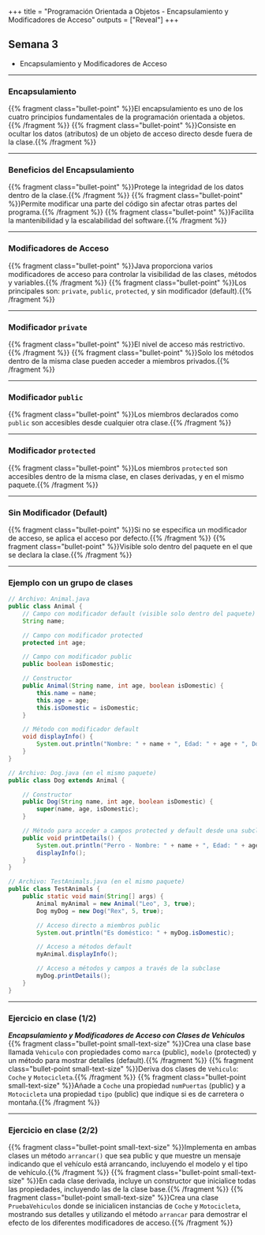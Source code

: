 +++
title = "Programación Orientada a Objetos - Encapsulamiento y Modificadores de Acceso"
outputs = ["Reveal"]
+++

## Semana 3

- Encapsulamiento y Modificadores de Acceso

---

### Encapsulamiento

{{% fragment class="bullet-point" %}}El encapsulamiento es uno de los cuatro principios fundamentales de la programación orientada a objetos.{{% /fragment %}}
{{% fragment class="bullet-point" %}}Consiste en ocultar los datos (atributos) de un objeto de acceso directo desde fuera de la clase.{{% /fragment %}}

---

### Beneficios del Encapsulamiento

{{% fragment class="bullet-point" %}}Protege la integridad de los datos dentro de la clase.{{% /fragment %}}
{{% fragment class="bullet-point" %}}Permite modificar una parte del código sin afectar otras partes del programa.{{% /fragment %}}
{{% fragment class="bullet-point" %}}Facilita la mantenibilidad y la escalabilidad del software.{{% /fragment %}}

---

### Modificadores de Acceso

{{% fragment class="bullet-point" %}}Java proporciona varios modificadores de acceso para controlar la visibilidad de las clases, métodos y variables.{{% /fragment %}}
{{% fragment class="bullet-point" %}}Los principales son: `private`, `public`, `protected`, y sin modificador (default).{{% /fragment %}}

---

### Modificador `private`

{{% fragment class="bullet-point" %}}El nivel de acceso más restrictivo.{{% /fragment %}}
{{% fragment class="bullet-point" %}}Solo los métodos dentro de la misma clase pueden acceder a miembros privados.{{% /fragment %}}

---

### Modificador `public`

{{% fragment class="bullet-point" %}}Los miembros declarados como `public` son accesibles desde cualquier otra clase.{{% /fragment %}}

---

### Modificador `protected`

{{% fragment class="bullet-point" %}}Los miembros `protected` son accesibles dentro de la misma clase, en clases derivadas, y en el mismo paquete.{{% /fragment %}}

---

### Sin Modificador (Default)

{{% fragment class="bullet-point" %}}Si no se especifica un modificador de acceso, se aplica el acceso por defecto.{{% /fragment %}}
{{% fragment class="bullet-point" %}}Visible solo dentro del paquete en el que se declara la clase.{{% /fragment %}}

---

### Ejemplo con un grupo de clases

```java
// Archivo: Animal.java
public class Animal {
    // Campo con modificador default (visible solo dentro del paquete)
    String name;

    // Campo con modificador protected
    protected int age;

    // Campo con modificador public
    public boolean isDomestic;

    // Constructor
    public Animal(String name, int age, boolean isDomestic) {
        this.name = name;
        this.age = age;
        this.isDomestic = isDomestic;
    }

    // Método con modificador default
    void displayInfo() {
        System.out.println("Nombre: " + name + ", Edad: " + age + ", Doméstico: " + isDomestic);
    }
}

// Archivo: Dog.java (en el mismo paquete)
public class Dog extends Animal {

    // Constructor
    public Dog(String name, int age, boolean isDomestic) {
        super(name, age, isDomestic);
    }

    // Método para acceder a campos protected y default desde una subclase
    public void printDetails() {
        System.out.println("Perro - Nombre: " + name + ", Edad: " + age);
        displayInfo();
    }
}

// Archivo: TestAnimals.java (en el mismo paquete)
public class TestAnimals {
    public static void main(String[] args) {
        Animal myAnimal = new Animal("Leo", 3, true);
        Dog myDog = new Dog("Rex", 5, true);

        // Acceso directo a miembros public
        System.out.println("Es doméstico: " + myDog.isDomestic);

        // Acceso a métodos default
        myAnimal.displayInfo();

        // Acceso a métodos y campos a través de la subclase
        myDog.printDetails();
    }
}
```

---

### Ejercicio en clase (1/2)

***Encapsulamiento y Modificadores de Acceso con Clases de Vehículos***
{{% fragment class="bullet-point small-text-size" %}}Crea una clase base llamada `Vehiculo` con propiedades como `marca` (public), `modelo` (protected) y un método para mostrar detalles (default).{{% /fragment %}}
{{% fragment class="bullet-point small-text-size" %}}Deriva dos clases de `Vehiculo`: `Coche` y `Motocicleta`.{{% /fragment %}}
{{% fragment class="bullet-point small-text-size" %}}Añade a `Coche` una propiedad `numPuertas` (public) y a `Motocicleta` una propiedad `tipo` (public) que indique si es de carretera o montaña.{{% /fragment %}}

---

### Ejercicio en clase (2/2)

{{% fragment class="bullet-point small-text-size" %}}Implementa en ambas clases un método `arrancar()` que sea public y que muestre un mensaje indicando que el vehículo está arrancando, incluyendo el modelo y el tipo de vehículo.{{% /fragment %}}
{{% fragment class="bullet-point small-text-size" %}}En cada clase derivada, incluye un constructor que inicialice todas las propiedades, incluyendo las de la clase base.{{% /fragment %}}
{{% fragment class="bullet-point small-text-size" %}}Crea una clase `PruebaVehiculos` donde se inicialicen instancias de `Coche` y `Motocicleta`, mostrando sus detalles y utilizando el método `arrancar` para demostrar el efecto de los diferentes modificadores de acceso.{{% /fragment %}}
